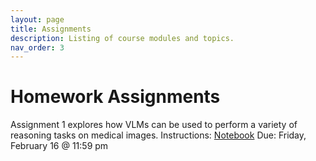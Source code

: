 ```yaml
---
layout: page
title: Assignments
description: Listing of course modules and topics.
nav_order: 3
---
```


# Homework Assignments

Assignment 1 explores how VLMs can be used to perform a variety of reasoning tasks on medical images.
Instructions: [Notebook](https://colab.research.google.com/drive/1FAbhmHQII3kXYo357bnVyEd-MzSX4Xel?authuser=1#scrollTo=nkfU7cHuJAWe)
Due: Friday, February 16 @ 11:59 pm

